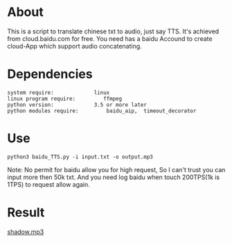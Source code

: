 # About  
This is a script to translate chinese txt to audio, just say TTS. It's achieved from cloud.baidu.com for free. You need has a baidu Accound to create cloud-App which support audio concatenating.

# Dependencies  

```
system require:	          	linux  
linux program require:	       ffmpeg
python version:	          	3.5 or more later
python modules require:       	baidu_aip,  timeout_decorator

```


# Use  
```
python3 baidu_TTS.py -i input.txt -o output.mp3
 ```   
 Note: No permit for baidu allow you for high request, So I can't trust you can input more then 50k txt. And you need log baidu when touch 200TPS(1k is 1TPS) to request allow again.

# Result  
[shadow.mp3](./shadow.mp3)
